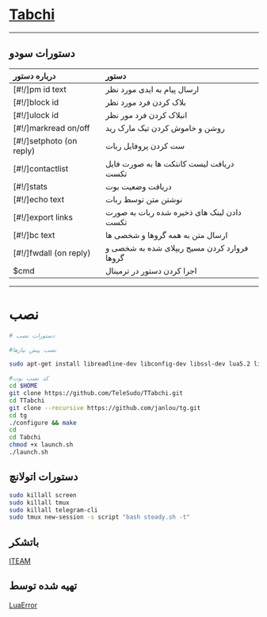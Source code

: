 # [Tabchi](https://telegram.me/LuaError)
* * *

## دستورات سودو

| درباره دستور | دستور |
|:--------|:-------------------------------------------|
| [#!/]pm id text | ارسال پیام به ایدی مورد نظر |
| [#!/]block id | بلاک کردن فرد مورد نظر |
| [#!/]ulock id | انبلاک کردن فرد مور نظر |
| [#!/]markread on/off | روشن و خاموش کردن تیک مارک رید |
| [#!/]setphoto (on reply) | ست کردن پروفایل ربات |
| [#!/]contactlist | دریافت لیست کانتکت ها به صورت فایل تکست |
| [#!/]stats | دریافت وضعیت بوت |
| [#!/]echo text | نوشتن متن توسط ربات |
| [#!/]export links | دادن لینک های ذخیره شده ربات به صورت تکست |
| [#!/]bc text | ارسال متن به همه گروها و شخصی ها |
| [#!/]fwdall (on reply) | فروارد کردن مسیج ریپلای شده به شخصی و گروها |
| $cmd | اجرا کردن دستور در ترمینال |

* * *

# نصب

```sh
# دستورات نصب

#نصب پیش نیازها

sudo apt-get install libreadline-dev libconfig-dev libssl-dev lua5.2 liblua5.2-dev lua-socket lua-sec lua-expat libevent-dev make unzip git redis-server autoconf g++ libjansson-dev libpython-dev expat libexpat1-dev

#کد نصب بوت
cd $HOME
git clone https://github.com/TeleSudo/TTabchi.git
cd TTabchi
git clone --recursive https://github.com/janlou/tg.git
cd tg
./configure && make
cd
cd Tabchi
chmod +x launch.sh
./launch.sh

```

## دستورات اتولانچ
```sh
sudo killall screen
sudo killall tmux
sudo killall telegram-cli
sudo tmux new-session -s script "bash steady.sh -t"
```

## باتشکر
[ITEAM](https://telegram.me/iTeam_ir)

## تهیه شده توسط
[LuaError](https://telegram.me/LuaError)
